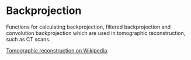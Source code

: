 # Backprojection

Functions for calculating backprojection, filtered backprojection and convolution backprojection which
are used in tomographic reconstruction, such as CT scans.

[Tomographic reconstruction on Wikipedia](https://en.wikipedia.org/wiki/Tomographic_reconstruction).
